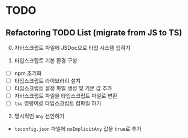 # TODO

## Refactoring TODO List (migrate from JS to TS)

0. 자바스크립트 파일에 JSDoc으로 타입 시스템 입히기

1. 타입스크립트 기본 환경 구성

- [ ] npm 초기화
- [ ] 타입스크립트 라이브러리 설치
- [ ] 타입스크립트 설정 파일 생성 및 기본 값 추가
- [ ] 자바스크립트 파일을 타입스크립트 파일로 변환
- [ ] `tsc` 명령어로 타입스크립트 컴파일 하기

2. 명시적인 `any` 선언하기

- `tsconfig.json` 파일에 `noImplicitAny` 값을 `true`로 추가
